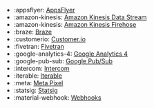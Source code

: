 <!-- To add an entry, first add an SVG logo in overrides/.icons, then add a new line item in the table. Wrap the icon filename in colons to reference it. -->

<div class="grid cards" markdown>

- :appsflyer: [AppsFlyer](../data/destinations/appsflyer.md)
- :amazon-kinesis: [Amazon Kinesis Data Stream](../data/destinations/kinesis-data-stream.md)
- :amazon-kinesis: [Amazon Kinesis Firehose](../data/destinations/kinesis-firehose.md)
- :braze: [Braze](../data/destinations/braze.md)
- :customerio: [Customer.io](../data/destinations/customerio.md)
- :fivetran: [Fivetran](../data/destinations/fivetran-event-forwarding.md)
- :google-analytics-4: [Google Analytics 4](../data/destinations/google-analytics-4.md)
- :google-pub-sub: [Google Pub/Sub](../data/destinations/google-pub-sub.md)
- :intercom: [Intercom](../data/destinations/intercom.md)
- :iterable: [Iterable](../data/destinations/iterable.md)
- :meta: [Meta Pixel](../data/destinations/meta-pixel.md)
- :statsig: [Statsig](../data/destinations/statsig.md)
- :material-webhook: [Webhooks](../data/destinations/webhooks-streaming.md)

</div>